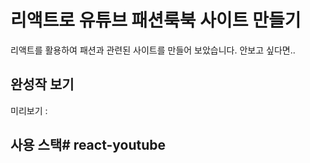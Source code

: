 # 리액트로 유튜브 패션룩북 사이트 만들기

리액트를 활용하여 패션과 관련된 사이트를 만들어 보았습니다.
안보고 싶다면..


## 완성작 보기
미리보기 : 


## 사용 스택#   r e a c t - y o u t u b e 
 
 